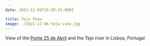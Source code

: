 ```yaml
---
date: 2021-12-04T15:50:43.000Z

title: Tejo View
image: ./2021-12-04-tejo-view.jpg
---
```


View of the [Ponte 25 de Abril](https://en.wikipedia.org/wiki/25_de_Abril_Bridge) and the Tejo river in Lisboa, Portugal
